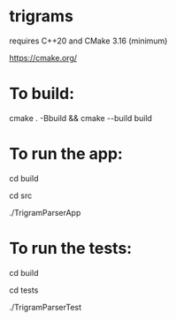 # trigrams

requires C++20 and CMake 3.16 (minimum)

https://cmake.org/

# To build:

cmake . -Bbuild && cmake --build build

# To run the app:

cd build

cd src

./TrigramParserApp

# To run the tests:

cd build

cd tests

./TrigramParserTest
